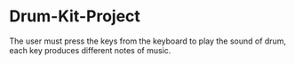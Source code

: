 # Drum-Kit-Project
The user must press the keys from the keyboard to play the sound of drum, each key produces different notes of music.
